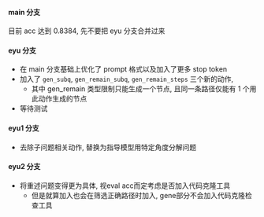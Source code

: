#### main 分支
目前 acc 达到 0.8384, 先不要把 eyu 分支合并过来
#### eyu 分支
- 在 main 分支基础上优化了 prompt 格式以及加入了更多 stop token
- 加入了 `gen_subq`, `gen_remain_subq`, `gen_remain_steps` 三个新的动作, 
  - 其中 gen_remain 类型限制只能生成一个节点, 且同一条路径仅能有 1 个用此动作生成的节点
- 等待测试
#### eyu1 分支
- 去除子问题相关动作, 替换为指导模型用特定角度分解问题
#### eyu2 分支
- 将重述问题变得更为具体, 视eval acc而定考虑是否加入代码克隆工具
  - 但是就算加入也会在筛选正确路径时加入, gene部分不会加入代码克隆检查工具
